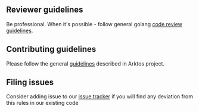 ## Reviewer guidelines

Be professional. When it's possible - follow general golang [code review guidelines](https://github.com/golang/go/wiki/CodeReviewComments).

## Contributing guidelines

Please follow the general [guidelines](https://github.com/futurewei-cloud/alkaid/blob/master/CONTRIBUTING.md) described in Arktos project.
## Filing issues

Consider adding issue to our [issue tracker](https://github.com/futurewei-cloud/alkaid-vm-runtime/issues) if you will find any deviation from this rules in our existing code
